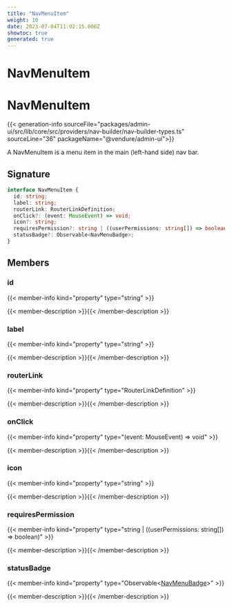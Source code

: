 ```yaml
---
title: "NavMenuItem"
weight: 10
date: 2023-07-04T11:02:15.006Z
showtoc: true
generated: true
---
```

<!-- This file was generated from the Vendure source. Do not modify. Instead, re-run the "docs:build" script -->

# NavMenuItem
<div class="symbol">


# NavMenuItem

{{< generation-info sourceFile="packages/admin-ui/src/lib/core/src/providers/nav-builder/nav-builder-types.ts" sourceLine="36" packageName="@vendure/admin-ui">}}

A NavMenuItem is a menu item in the main (left-hand side) nav
bar.

## Signature

```TypeScript
interface NavMenuItem {
  id: string;
  label: string;
  routerLink: RouterLinkDefinition;
  onClick?: (event: MouseEvent) => void;
  icon?: string;
  requiresPermission?: string | ((userPermissions: string[]) => boolean);
  statusBadge?: Observable<NavMenuBadge>;
}
```
## Members

### id

{{< member-info kind="property" type="string"  >}}

{{< member-description >}}{{< /member-description >}}

### label

{{< member-info kind="property" type="string"  >}}

{{< member-description >}}{{< /member-description >}}

### routerLink

{{< member-info kind="property" type="RouterLinkDefinition"  >}}

{{< member-description >}}{{< /member-description >}}

### onClick

{{< member-info kind="property" type="(event: MouseEvent) =&#62; void"  >}}

{{< member-description >}}{{< /member-description >}}

### icon

{{< member-info kind="property" type="string"  >}}

{{< member-description >}}{{< /member-description >}}

### requiresPermission

{{< member-info kind="property" type="string | ((userPermissions: string[]) =&#62; boolean)"  >}}

{{< member-description >}}{{< /member-description >}}

### statusBadge

{{< member-info kind="property" type="Observable&#60;<a href='/admin-ui-api/nav-menu/navigation-types#navmenubadge'>NavMenuBadge</a>&#62;"  >}}

{{< member-description >}}{{< /member-description >}}


</div>
